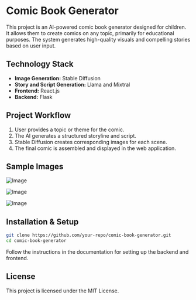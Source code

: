 # Comic Book Generator

This project is an AI-powered comic book generator designed for children. It allows them to create comics on any topic, primarily for educational purposes. The system generates high-quality visuals and compelling stories based on user input.

## Technology Stack
- **Image Generation:** Stable Diffusion
- **Story and Script Generation:** Llama and Mixtral
- **Frontend:** React.js
- **Backend:** Flask

## Project Workflow
1. User provides a topic or theme for the comic.
2. The AI generates a structured storyline and script.
3. Stable Diffusion creates corresponding images for each scene.
4. The final comic is assembled and displayed in the web application.

## Sample Images
![Image](https://github.com/user-attachments/assets/f9c1fcd0-94a9-4ea9-854a-d8a0a8f9e38e)

![Image](https://github.com/user-attachments/assets/d2b93c75-46be-452f-99a6-013292a2f57c)

![Image](https://github.com/user-attachments/assets/6161f64c-3832-4de3-8ed6-255d8e49901c)

## Installation & Setup
```sh
git clone https://github.com/your-repo/comic-book-generator.git
cd comic-book-generator
```
Follow the instructions in the documentation for setting up the backend and frontend.

## License
This project is licensed under the MIT License.
